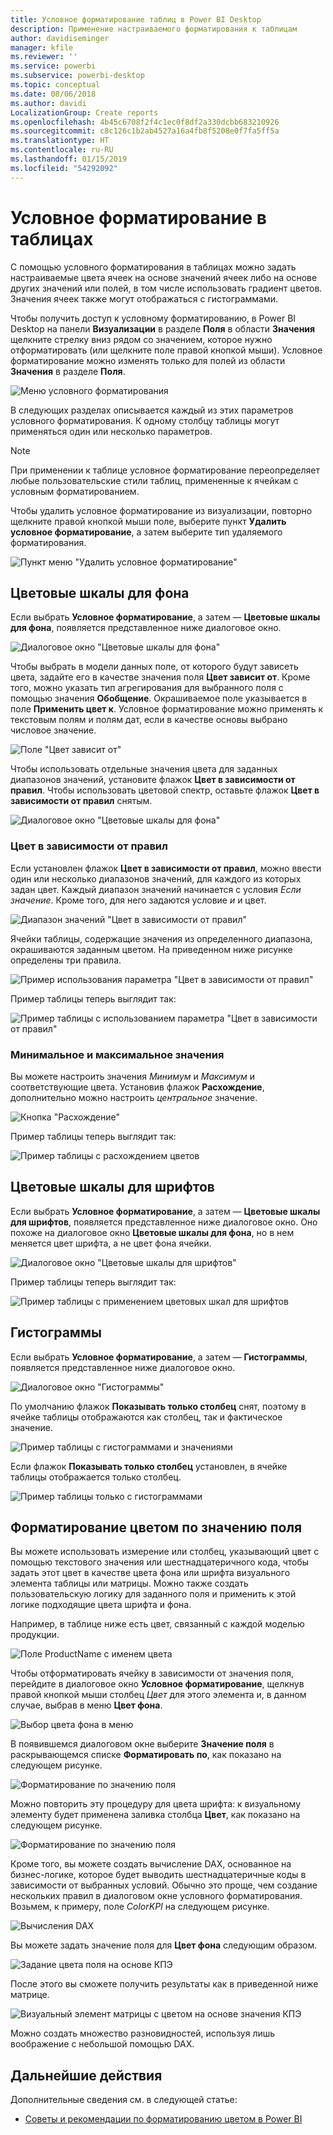 ```yaml
---
title: Условное форматирование таблиц в Power BI Desktop
description: Применение настраиваемого форматирования к таблицам
author: davidiseminger
manager: kfile
ms.reviewer: ''
ms.service: powerbi
ms.subservice: powerbi-desktop
ms.topic: conceptual
ms.date: 08/06/2018
ms.author: davidi
LocalizationGroup: Create reports
ms.openlocfilehash: 4b45c6708f2f4c1ec0f8df2a330dcbb683210926
ms.sourcegitcommit: c8c126c1b2ab4527a16a4fb8f5208e0f7fa5ff5a
ms.translationtype: HT
ms.contentlocale: ru-RU
ms.lasthandoff: 01/15/2019
ms.locfileid: "54292092"
---
```

# <a name="conditional-formatting-in-tables"></a>Условное форматирование в таблицах 
С помощью условного форматирования в таблицах можно задать настраиваемые цвета ячеек на основе значений ячеек либо на основе других значений или полей, в том числе использовать градиент цветов. Значения ячеек также могут отображаться с гистограммами. 

Чтобы получить доступ к условному форматированию, в Power BI Desktop на панели **Визуализации** в разделе **Поля** в области **Значения** щелкните стрелку вниз рядом со значением, которое нужно отформатировать (или щелкните поле правой кнопкой мыши). Условное форматирование можно изменять только для полей из области **Значения** в разделе **Поля**.

![Меню условного форматирования](media/desktop-conditional-table-formatting/table-formatting-0-popup-menu.png)

В следующих разделах описывается каждый из этих параметров условного форматирования. К одному столбцу таблицы могут применяться один или несколько параметров.

> [!NOTE]
> При применении к таблице условное форматирование переопределяет любые пользовательские стили таблиц, примененные к ячейкам с условным форматированием.

Чтобы удалить условное форматирование из визуализации, повторно щелкните правой кнопкой мыши поле, выберите пункт **Удалить условное форматирование**, а затем выберите тип удаляемого форматирования.

![Пункт меню "Удалить условное форматирование"](media/desktop-conditional-table-formatting/table-formatting-1-remove.png)

## <a name="background-color-scales"></a>Цветовые шкалы для фона

Если выбрать **Условное форматирование**, а затем — **Цветовые шкалы для фона**, появляется представленное ниже диалоговое окно.

![Диалоговое окно "Цветовые шкалы для фона"](media/desktop-conditional-table-formatting/table-formatting-1-default-dialog.png)

Чтобы выбрать в модели данных поле, от которого будут зависеть цвета, задайте его в качестве значения поля **Цвет зависит от**. Кроме того, можно указать тип агрегирования для выбранного поля с помощью значения **Обобщение**. Окрашиваемое поле указывается в поле **Применить цвет к**. Условное форматирование можно применять к текстовым полям и полям дат, если в качестве основы выбрано числовое значение.

![Поле "Цвет зависит от"](media/desktop-conditional-table-formatting/table-formatting-1-apply-color-to.png)

Чтобы использовать отдельные значения цвета для заданных диапазонов значений, установите флажок **Цвет в зависимости от правил**. Чтобы использовать цветовой спектр, оставьте флажок **Цвет в зависимости от правил** снятым. 

![Диалоговое окно "Цветовые шкалы для фона"](media/desktop-conditional-table-formatting/table-formatting-1-color-by-rules-dialog.png)

### <a name="color-by-rules"></a>Цвет в зависимости от правил

Если установлен флажок **Цвет в зависимости от правил**, можно ввести один или несколько диапазонов значений, для каждого из которых задан цвет.  Каждый диапазон значений начинается с условия *Если значение*. Кроме того, для него задаются условие *и* и цвет.

![Диапазон значений "Цвет в зависимости от правил"](media/desktop-conditional-table-formatting/table-formatting-1-color-by-rules-if-value.png)

Ячейки таблицы, содержащие значения из определенного диапазона, окрашиваются заданным цветом. На приведенном ниже рисунке определены три правила.

![Пример использования параметра "Цвет в зависимости от правил"](media/desktop-conditional-table-formatting/table-formatting-1-color-by-rules.png)

Пример таблицы теперь выглядит так:

![Пример таблицы с использованием параметра "Цвет в зависимости от правил"](media/desktop-conditional-table-formatting/table-formatting-1-color-by-rules-table.png)


### <a name="color-minimum-to-maximum"></a>Минимальное и максимальное значения

Вы можете настроить значения *Минимум* и *Максимум* и соответствующие цвета. Установив флажок **Расхождение**, дополнительно можно настроить *центральное* значение.

![Кнопка "Расхождение"](media/desktop-conditional-table-formatting/table-formatting-1-diverging.png)

Пример таблицы теперь выглядит так:

![Пример таблицы с расхождением цветов](media/desktop-conditional-table-formatting/table-formatting-1-diverging-table.png)

## <a name="font-color-scales"></a>Цветовые шкалы для шрифтов

Если выбрать **Условное форматирование**, а затем — **Цветовые шкалы для шрифтов**, появляется представленное ниже диалоговое окно. Оно похоже на диалоговое окно **Цветовые шкалы для фона**, но в нем меняется цвет шрифта, а не цвет фона ячейки.

![Диалоговое окно "Цветовые шкалы для шрифтов"](media/desktop-conditional-table-formatting/table-formatting-2-diverging.png)

Пример таблицы теперь выглядит так:

![Пример таблицы с применением цветовых шкал для шрифтов](media/desktop-conditional-table-formatting/table-formatting-2-table.png)

## <a name="data-bars"></a>Гистограммы

Если выбрать **Условное форматирование**, а затем — **Гистограммы**, появляется представленное ниже диалоговое окно. 

![Диалоговое окно "Гистограммы"](media/desktop-conditional-table-formatting/table-formatting-3-default.png)

По умолчанию флажок **Показывать только столбец** снят, поэтому в ячейке таблицы отображаются как столбец, так и фактическое значение.

![Пример таблицы с гистограммами и значениями](media/desktop-conditional-table-formatting/table-formatting-3-default-table.png)

Если флажок **Показывать только столбец** установлен, в ячейке таблицы отображается только столбец.

![Пример таблицы только с гистограммами](media/desktop-conditional-table-formatting/table-formatting-3-default-table-bars.png)

## <a name="color-formatting-by-field-value"></a>Форматирование цветом по значению поля

Вы можете использовать измерение или столбец, указывающий цвет с помощью текстового значения или шестнадцатеричного кода, чтобы задать этот цвет в качестве цвета фона или шрифта визуального элемента таблицы или матрицы. Можно также создать пользовательскую логику для заданного поля и применить к этой логике подходящие цвета шрифта и фона.

Например, в таблице ниже есть цвет, связанный с каждой моделью продукции. 

![Поле ProductName с именем цвета](media/desktop-conditional-table-formatting/conditional-table-formatting_01.png)

Чтобы отформатировать ячейку в зависимости от значения поля, перейдите в диалоговое окно **Условное форматирование**, щелкнув правой кнопкой мыши столбец *Цвет* для этого элемента и, в данном случае, выбрав в меню **Цвет фона**. 

![Выбор цвета фона в меню](media/desktop-conditional-table-formatting/conditional-table-formatting_02.png)

В появившемся диалоговом окне выберите **Значение поля** в раскрывающемся списке **Форматировать по**, как показано на следующем рисунке.

![Форматирование по значению поля](media/desktop-conditional-table-formatting/conditional-table-formatting_03.png)

Можно повторить эту процедуру для цвета шрифта: к визуальному элементу будет применена заливка столбца **Цвет**, как показано на следующем рисунке.

![Форматирование по значению поля](media/desktop-conditional-table-formatting/conditional-table-formatting_04.png)

Кроме того, вы можете создать вычисление DAX, основанное на бизнес-логике, которое будет выводить шестнадцатеричные коды в зависимости от выбранных условий. Обычно это проще, чем создание нескольких правил в диалоговом окне условного форматирования. Возьмем, к примеру, поле *ColorKPI* на следующем рисунке.

![Вычисления DAX](media/desktop-conditional-table-formatting/conditional-table-formatting_05.png)

Вы можете задать значение поля для **Цвет фона** следующим образом.

![Задание цвета поля на основе КПЭ](media/desktop-conditional-table-formatting/conditional-table-formatting_06.png)

После этого вы сможете получить результаты как в приведенной ниже матрице.

![Визуальный элемент матрицы с цветом на основе значения КПЭ](media/desktop-conditional-table-formatting/conditional-table-formatting_07.png)

Можно создать множество разновидностей, используя лишь воображение с небольшой помощью DAX.

## <a name="next-steps"></a>Дальнейшие действия
Дополнительные сведения см. в следующей статье:  

* [Советы и рекомендации по форматированию цветом в Power BI](visuals/service-tips-and-tricks-for-color-formatting.md)  

